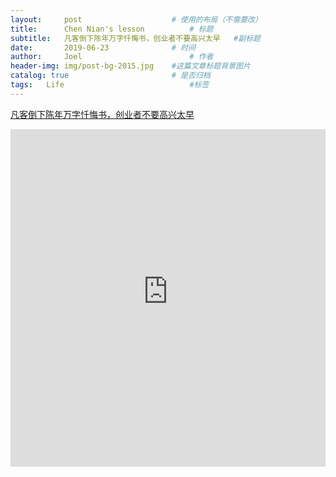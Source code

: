 ```yaml
---
layout:     post   				    # 使用的布局（不需要改）
title:      Chen Nian's lesson			# 标题
subtitle:   凡客倒下陈年万字忏悔书，创业者不要高兴太早   #副标题
date:       2019-06-23 				# 时间
author:     Joel 						# 作者
header-img: img/post-bg-2015.jpg 	#这篇文章标题背景图片
catalog: true 						# 是否归档
tags:	Life							#标签
---
```

<a href="https://mp.weixin.qq.com/s?__biz=MjM5MjM0Njg2MA==&mid=403533814&idx=4&sn=aefdfa96d5d3aa16f16776c8cc2c9da3&chksm=3b5e68750c29e1633752dfd45ee074ee3feb14cb7dfd9dfcdc903d3c85e40a35053ec9a0f12c&mpshare=1&scene=1&srcid=04128dp2i0PWiGE3CHLtre8a&pass_ticket=tB08wSX9ENKcHH%2BbxYTJ8vLvzOyEuZ4v%2FmSF8VnlR69XQGlEHrBPX23zOl6VwBg1#rd">凡客倒下陈年万字忏悔书，创业者不要高兴太早</a>

<embed width="100%" height="540px" name="plugin" id="plugin" src="https://raw.githubusercontent.com/JoelPub/joelpub.github.io/master/img/blog/8.pdf" type="application/pdf" internalinstanceid="9">
